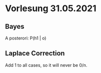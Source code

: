 # Vorlesung 31.05.2021

## Bayes
A posterori: P(h1 | o)

## Laplace Correction
Add 1 to all cases, so it will never be 0/n.